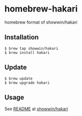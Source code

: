 # homebrew-hakari
homebrew format of showwin/hakari

## Installation
```
$ brew tap showwin/hakari
$ brew install hakari
```

## Update
```
$ brew update
$ brew upgrade hakari
```

## Usage
See [README](https://github.com/showwin/hakari/blob/master/README.md) at [showwin/hakari](https://github.com/showwin/hakari)
